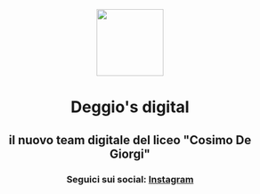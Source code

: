 <div align=center>

<img src="https://avatars.githubusercontent.com/u/119079769?s=200&v=4" width=120px> 

# **Deggio's digital**

## il nuovo team digitale del liceo "Cosimo De Giorgi"

### Seguici sui social: [Instagram](https://www.instagram.com/deggios_digital/)

</div>
